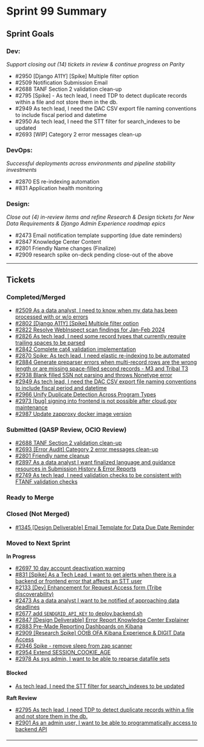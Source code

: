 # Sprint 99 Summary

## Sprint Goals

### Dev:

_Support closing out (14) tickets in review & continue progress on Parity_

* \#2950 \[Django A11Y] \[Spike] Multiple filter option&#x20;
* \#2509 Notification Submission Email &#x20;
* \#2688 TANF Section 2 validation clean-up&#x20;
* \#2795 \[Spike] - As tech lead, I need TDP to detect duplicate records within a file and not store them in the db.&#x20;
* \#2949 As tech lead, I need the DAC CSV export file naming conventions to include fiscal period and datetime&#x20;
* \#2950 As tech lead, I need the STT filter for search\_indexes to be updated&#x20;
* \#2693 \[WIP] Category 2 error messages clean-up&#x20;

### DevOps:

_Successful deployments across environments and pipeline stability investments_

* \#2870 ES re-indexing automation&#x20;
* \#831 Application health monitoring&#x20;

### **Design:**

_Close out (4) in-review items and refine Research & Design tickets for New Data Requirements & Django Admin Experience roadmap epics_

* \#2473 Email notification template supporting  (due date reminders)&#x20;
* \#2847  Knowledge Center Content&#x20;
* \#2801 Friendly Name changes (Finalize)
* \#2909 research spike on-deck pending close-out of the above



***

## Tickets

### Completed/Merged

* [#2509 As a data analyst, I need to know when my data has been processed with or w/o errors ](https://app.zenhub.com/workspaces/sprint-board-5f18ab06dfd91c000f7e682e/issues/gh/raft-tech/tanf-app/2509)
* [#2802 \[Django A11Y\] \[Spike\] Multiple filter option](https://app.zenhub.com/workspaces/sprint-board-5f18ab06dfd91c000f7e682e/issues/gh/raft-tech/tanf-app/2802)
* [#2822 Resolve WebInspect scan findings for Jan-Feb 2024 ](https://app.zenhub.com/workspaces/sprint-board-5f18ab06dfd91c000f7e682e/issues/gh/raft-tech/tanf-app/2822)
* [#2826 As tech lead, I need some record types that currently require trailing spaces to be parsed](https://app.zenhub.com/workspaces/sprint-board-5f18ab06dfd91c000f7e682e/issues/gh/raft-tech/tanf-app/2826)
* [#2842 Complete cat4 validation implementation](https://app.zenhub.com/workspaces/sprint-board-5f18ab06dfd91c000f7e682e/issues/gh/raft-tech/tanf-app/2842)
* [#2870 Spike: As tech lead, I need elastic re-indexing to be automated ](https://app.zenhub.com/workspaces/sprint-board-5f18ab06dfd91c000f7e682e/issues/gh/raft-tech/tanf-app/2870)
* [#2884 Generate preparser errors when multi-record rows are the wrong length or are missing space-filled second records - M3 and Tribal T3](https://app.zenhub.com/workspaces/sprint-board-5f18ab06dfd91c000f7e682e/issues/gh/raft-tech/tanf-app/2884)
* [#2938 Blank filled SSN not parsing and throws Nonetype error ](https://app.zenhub.com/workspaces/sprint-board-5f18ab06dfd91c000f7e682e/issues/gh/raft-tech/tanf-app/2938)
* [#2949 As tech lead, I need the DAC CSV export file naming conventions to include fiscal period and datetime](https://app.zenhub.com/workspaces/sprint-board-5f18ab06dfd91c000f7e682e/issues/gh/raft-tech/tanf-app/2949)
* [#2966 Unify Duplicate Detection Across Program Types](https://app.zenhub.com/workspaces/sprint-board-5f18ab06dfd91c000f7e682e/issues/gh/raft-tech/tanf-app/2966)
* [#2973 \[bug\] signing into frontend is not possible after cloud.gov maintenance](https://app.zenhub.com/workspaces/sprint-board-5f18ab06dfd91c000f7e682e/issues/gh/raft-tech/tanf-app/2973)
* [#2987 Update zapproxy docker image version](https://app.zenhub.com/workspaces/sprint-board-5f18ab06dfd91c000f7e682e/issues/gh/raft-tech/tanf-app/2987)

### Submitted (QASP Review, OCIO Review)

* [#2688 TANF Section 2 validation clean-up ](https://app.zenhub.com/workspaces/sprint-board-5f18ab06dfd91c000f7e682e/issues/gh/raft-tech/tanf-app/2688)
* [#2693 \[Error Audit\] Category 2 error messages clean-up ](https://app.zenhub.com/workspaces/sprint-board-5f18ab06dfd91c000f7e682e/issues/gh/raft-tech/tanf-app/2693)
* [#2801 Friendly name cleanup ](https://app.zenhub.com/workspaces/sprint-board-5f18ab06dfd91c000f7e682e/issues/gh/raft-tech/tanf-app/2801)
* [#2897 As a data analyst I want finalized language and guidance resources in Submission History & Error Reports ](https://app.zenhub.com/workspaces/sprint-board-5f18ab06dfd91c000f7e682e/issues/gh/raft-tech/tanf-app/2897)
* &#x20;[#2749 As tech lead, I need validation checks to be consistent with FTANF validation checks](https://app.zenhub.com/workspaces/sprint-board-5f18ab06dfd91c000f7e682e/issues/gh/raft-tech/tanf-app/2749)

### Ready to Merge

### Closed (Not Merged)

* [#1345 \[Design Deliverable\] Email Template for Data Due Date Reminder](https://app.zenhub.com/workspaces/product-board-5f2c6cdc7c0bb1001bdc43a5/issues/gh/raft-tech/tanf-app/1345)

### Moved to Next Sprint&#x20;

**In Progress**&#x20;

* [#2697 10 day account deactivation warning  ](https://app.zenhub.com/workspaces/sprint-board-5f18ab06dfd91c000f7e682e/issues/gh/raft-tech/tanf-app/2697)
* [#831 \[Spike\] As a Tech Lead, I want to get alerts when there is a backend or frontend error that affects an STT user ](https://app.zenhub.com/workspaces/sprint-board-5f18ab06dfd91c000f7e682e/issues/gh/raft-tech/tanf-app/831)
* [#2133 \[Dev\] Enhancement for Request Access form (Tribe discoverability) ](https://app.zenhub.com/workspaces/sprint-board-5f18ab06dfd91c000f7e682e/issues/gh/raft-tech/tanf-app/2133)
* [#2473  As a data analyst I want to be notified of approaching data deadlines](https://app.zenhub.com/workspaces/sprint-board-5f18ab06dfd91c000f7e682e/issues/gh/raft-tech/tanf-app/2473)&#x20;
* [#2677 add `SENDGRID_API_KEY` to deploy.backend.sh](https://app.zenhub.com/workspaces/sprint-board-5f18ab06dfd91c000f7e682e/issues/gh/raft-tech/tanf-app/2677)&#x20;
* [#2847 \[Design Deliverable\] Error Report Knowledge Center Explainer](https://app.zenhub.com/workspaces/sprint-board-5f18ab06dfd91c000f7e682e/issues/gh/raft-tech/tanf-app/2847)
* [#2883 Pre-Made Reporting Dashboards on Kibana](https://app.zenhub.com/workspaces/sprint-board-5f18ab06dfd91c000f7e682e/issues/gh/raft-tech/tanf-app/2883)
* [#2909 \[Research Spike\] OOtB OFA Kibana Experience & DIGIT Data Access](https://app.zenhub.com/workspaces/sprint-board-5f18ab06dfd91c000f7e682e/issues/gh/raft-tech/tanf-app/2909)
* [#2946 Spike - remove sleep from zap scanner](https://app.zenhub.com/workspaces/sprint-board-5f18ab06dfd91c000f7e682e/issues/gh/raft-tech/tanf-app/2946)
* [#2954 Extend SESSION\_COOKIE\_AGE](https://app.zenhub.com/workspaces/sprint-board-5f18ab06dfd91c000f7e682e/issues/gh/raft-tech/tanf-app/2954)
* [#2978 As sys admin, I want to be able to reparse datafile sets](https://app.zenhub.com/workspaces/sprint-board-5f18ab06dfd91c000f7e682e/issues/gh/raft-tech/tanf-app/2978)

#### Blocked

* [As tech lead, I need the STT filter for search\_indexes to be updated](https://app.zenhub.com/workspaces/sprint-board-5f18ab06dfd91c000f7e682e/issues/gh/raft-tech/tanf-app/2950)

**Raft Review**

* [#2795 As tech lead, I need TDP to detect duplicate records within a file and not store them in the db. ](https://app.zenhub.com/workspaces/sprint-board-5f18ab06dfd91c000f7e682e/issues/gh/raft-tech/tanf-app/2795)
* [#2901 As an admin user, I want to be able to programmatically access to backend API](https://app.zenhub.com/workspaces/sprint-board-5f18ab06dfd91c000f7e682e/issues/gh/raft-tech/tanf-app/2901)

####

***
